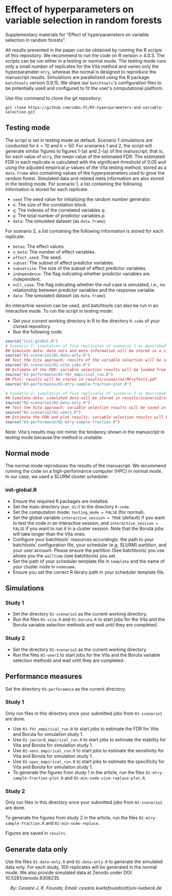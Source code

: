 # Effect of hyperparameters on variable selection in random forests

Supplementary materials for "Effect of hyperparameters on variable selection in random forests".

All results presented in the paper can be obtained by running the R scripts of this repository. We recommend to run the code on R version  $\geq$ 4.0.3. The scripts can be run either in a testing or normal mode. The testing mode runs only a small number of replicates for the Vita method and varies only the hyperparameter ```mtry```, whereas the normal is designed to reproduce the manuscript results. Simulations are parallelized using the R package ```batchtools``` version 0.9.15. We share our ```batchtools```'s configuration files to be potentially used and configured to fit the user's computational platform.

Use this command to clone the git repository:

```git clone https://github.com/imbs-hl/RF-hyperparameters-and-variable-selection.git```

## Testing mode

The script is set in testing mode as default. Scenario 1 simulations are conducted for $k = 10$ and $k = 50$. For scenarios 1 and 2, the script will generate similar figures to figures 1-(a) and 2-(a) of the manuscript; that is, for each value of  ```mtry```, the mean value of the estimated FDR. The estimated FDR in each replicate is calculated with the significant threshold of $0.05$ and using the adjusted empirical $p$-values of the Vita testing method, stored as a ```data.frame``` also containing values of the hyperparameters used to grow the random forest.  Simulated data and related meta information are also stored in the testing mode. For scenario 1, a list containing the following information is stored for each replicate.

- ```seed``` The seed value for initializing the random number generator.
- ```k```: The size of the correlation block.
- ```q```: The indexes of the correlated variables $q$.
- ```p```: The total number of predictor variables $p$.
- ```data```: The simulated dataset (as ```data.frame```).

 For scenario 2, a list containing the following information is stored for each replicate.
 
 - ```betas```: The effect values.
 - ```n_beta```: The number of effect variables.
 - ```effect_seed```: The seed.
 - ```subset```: The subset of effect predictor variables.
 - ```subsetsize```: The size of the subset of effect predictor variables.
 - ```independence```: The flag indicating whether predictor variables are independent.
 - ```null_case```: The flag indicating whether the null case is simulated, i.e., no relationship between predictor variables and the response variable.
 - ```data```: The simulated dataset (as ```data.frame```).

An interactive session can be used, and batchtools can also be run in an interactive mode. To run the script in testing mode:

- Set your current working directory in R to the directory ```R-code``` of your cloned repository.
- Run the following code:

```R
source("init-global.R")
# Scenario 1: simulation of five replicates of scenario 1 as described in the manuscript.
## Simulate data: data sets and meta information will be stored in a single rds object, which can be found under results/scenario1/study1.rds
source("01-scenario1/01-data-only.R")
## Test the Vita approach: results of the variable selection will be saved in the bacthtools registry called "vita-cor" indicated by the function wrap_batchtools.
source("01-scenario1/01-vita-jobs.R")
## Estimate of the FDR: variable selection results will be loaded from the registry to estimate the FDR.
source("03-performance/01-fdr_empirical_run.R")
## Plot: results will be stored in results/scenario1/MtryTest1.pdf
source("03-performance/01-mtry-sample-fraction-plot.R")

# Scenario 2: simulation of five replicates of scenario 2 as described in the manuscript.
## Simulate data: simulated data will be stored in results/scenario2/study2.rds
source("02-scenario2/02-data-only.R")
## Test the Vita approach: variable selection results will be saved in the batchtools registry called vita_veer_mean_all.
source("02-scenario2/02-veer1.R")
## Estimate the FDR and plot results: variable selection results will be loaded from the registry to estimate the FDR, and results will be plotted and saved in results/scenario2/MtryTest2.pdf.
source("03-performance/02-mtry-sample-fraction.R")
```

Note: Vita's results may not mimic the tendency shown in the manuscript in testing mode because the method is unstable.

## Normal mode

The normal mode reproduces the results of the manuscript. We recommend running the code on a high-performance computer (HPC) in normal mode. In our case,  we used a SLURM cluster scheduler.

### init-global.R
- Ensure the required R packages are installed.
- Set the main directory (```man_dir```) to the directory ```R-code```.
- Set the computation mode: ```testing_mode = FALSE``` (for normal).
- Set the global variable ```interactive_session = TRUE``` (default) if you want to test the code in an interactive session, and ```interactive_session = FALSE``` if you want to run it in a cluster session. Note that the Boruta jobs will take longer than the Vita ones.
- Configure your batchtools' resources accordingly: the path to your batchtools' configuration file, your scheduler (e.g. SLURM) partition, and your user account. Please ensure the partition (See batchtools) you use allows you the ```walltime``` (see batchtools) you set.
- Set the path of your scheduler template file in ```template``` and the name of your cluster node in ```nodename```. 
- Ensure you set the correct R library path in your scheduler template file.

## Simulations

### Study 1
- Set the directory ```01-scenario1``` as the current working directory.
- Run the files ```01-vita.R``` and ```01-boruta.R``` to start jobs for the Vita and the Boruta variable selection methods and wait until they are completed.

### Study 2
- Set the directory ```02-scenario2``` as the current working directory.
- Run the files ```01-veer1``` to start jobs for the Vita and the Boruta variable selection methods and wait until they are completed.

## Performance measures
Set the directory ```03-perforamnce``` as the current directory. 

### Study 1
Only run files in this directory once your submitted jobs from ```01-scenario1``` are done.

- Use ```01-fdr_empirical_run.R``` to start jobs to estimate the FDR for Vita and Boruta for simulation study 1.
- Use ```01-jaccard_empirical_run.R``` to start jobs to estimate the stability for Vita and Boruta for simulation study 1.
- Use ```01-sens_empirical_run.R``` to start jobs to estimate the sensitivity for Vita and Boruta for simulation study 1.
- Use ```01-spec_empirical_run.R``` to start jobs to estimate the specificity for Vita and Boruta for simulation study 1.
- To generate the figures from study 1 in the article, run the files ```01-mtry-sample-fraction-plot.R``` and ```01-min-node-size-replace-plot.R```.

### Study 2
Only run files in this directory once your submitted jobs from ```02-scenario2``` are done.

To generate the figures from study 2 in the article, run the files ```02-mtry-sample-fraction.R``` and ```02-min-node-replace```.

Figures are saved in ```results```.

## Generate data only
Use the files ```01-data-only.R``` and ```02-data-only.R``` to generate the simulated data only. For each study, 100 replicates will be generated in the normal mode. We also provide simulated data at Zenodo under DOI: 10.5281/zenodo.8308235.

<p align="center";style="font-size:10%;margin : 0; padding-top:0;"><em>By: Cesaire J. K. Fouodo; Email: cesaire.kuetefouodo(at)uni-luebeck.de</em></p>